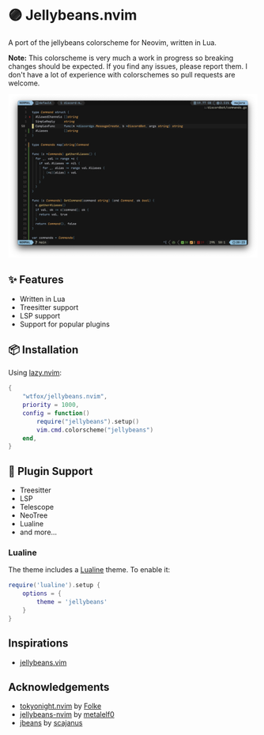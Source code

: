 # 🟣 Jellybeans.nvim

A port of the jellybeans colorscheme for Neovim, written in Lua.

**Note:** This colorscheme is very much a work in progress so breaking changes should be expected. If you find any issues, please report them. I don't have a lot of experience with colorschemes so pull requests are welcome.

![jellybeans](./images/theme.png)

## ✨ Features

- Written in Lua
- Treesitter support
- LSP support
- Support for popular plugins

## 📦 Installation

Using [lazy.nvim](https://github.com/folke/lazy.nvim):

```lua
{
    "wtfox/jellybeans.nvim",
    priority = 1000,
    config = function()
        require("jellybeans").setup()
        vim.cmd.colorscheme("jellybeans")
    end,
}
```

## 🔌 Plugin Support

- Treesitter
- LSP
- Telescope
- NeoTree
- Lualine
- and more...

### Lualine

The theme includes a [Lualine](https://github.com/nvim-lualine/lualine.nvim) theme. To enable it:

```lua
require('lualine').setup {
    options = {
        theme = 'jellybeans'
    }
}
```

## Inspirations

- [jellybeans.vim](https://github.com/nanotech/jellybeans.vim)

## Acknowledgements

- [tokyonight.nvim](https://gitub.com/folke/tokyonight.nvim) by [Folke](https://githubcom/folke)
- [jellybeans-nvim](https://github.com/metalelf0/jellybeans-nvim) by [metalelf0](https://github.com/metalelf0)
- [jbeans](https://github.com/scajanus/jbeans) by [scajanus](https://github.com/scajanus)
